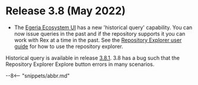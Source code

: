 <!-- SPDX-License-Identifier: CC-BY-4.0 -->
<!-- Copyright Contributors to the Egeria project. -->

# Release 3.8 (May 2022)

* The [Egeria Ecosystem UI](/user-interfaces/ecosystem) has a new 'historical query' capability. You can now issue queries in the past and 
if the repository supports it you can work with Rex at a time in the past. See the [Repository Explorer user guide](/guides/ecosystem-ui/rex-user-guide) for how to use
  the repository explorer. 
  
Historical query is available in release [3.8.1](https://github.com/odpi/egeria/releases/tag/V3.8.1). 3.8 has a bug such that the Repository Explorer Explore button errors
in many scenarios.

--8<-- "snippets/abbr.md"
